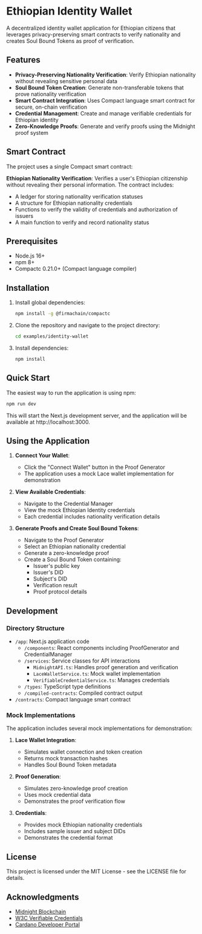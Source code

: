 # Ethiopian Identity Wallet

A decentralized identity wallet application for Ethiopian citizens that leverages privacy-preserving smart contracts to verify nationality and creates Soul Bound Tokens as proof of verification.

## Features

- **Privacy-Preserving Nationality Verification**: Verify Ethiopian nationality without revealing sensitive personal data
- **Soul Bound Token Creation**: Generate non-transferable tokens that prove nationality verification
- **Smart Contract Integration**: Uses Compact language smart contract for secure, on-chain verification
- **Credential Management**: Create and manage verifiable credentials for Ethiopian identity
- **Zero-Knowledge Proofs**: Generate and verify proofs using the Midnight proof system

## Smart Contract

The project uses a single Compact smart contract:

**Ethiopian Nationality Verification**: Verifies a user's Ethiopian citizenship without revealing their personal information. The contract includes:
- A ledger for storing nationality verification statuses
- A structure for Ethiopian nationality credentials
- Functions to verify the validity of credentials and authorization of issuers
- A main function to verify and record nationality status

## Prerequisites

- Node.js 16+
- npm 8+
- Compactc 0.21.0+ (Compact language compiler)

## Installation

1. Install global dependencies:
   ```bash
   npm install -g @firmachain/compactc
   ```

2. Clone the repository and navigate to the project directory:
   ```bash
   cd examples/identity-wallet
   ```

3. Install dependencies:
   ```bash
   npm install
   ```

## Quick Start

The easiest way to run the application is using npm:

```bash
npm run dev
```

This will start the Next.js development server, and the application will be available at http://localhost:3000.

## Using the Application

1. **Connect Your Wallet**:
   - Click the "Connect Wallet" button in the Proof Generator
   - The application uses a mock Lace wallet implementation for demonstration

2. **View Available Credentials**:
   - Navigate to the Credential Manager
   - View the mock Ethiopian Identity credentials
   - Each credential includes nationality verification details

3. **Generate Proofs and Create Soul Bound Tokens**:
   - Navigate to the Proof Generator
   - Select an Ethiopian nationality credential
   - Generate a zero-knowledge proof
   - Create a Soul Bound Token containing:
     - Issuer's public key
     - Issuer's DID
     - Subject's DID
     - Verification result
     - Proof protocol details

## Development

### Directory Structure

- `/app`: Next.js application code
  - `/components`: React components including ProofGenerator and CredentialManager
  - `/services`: Service classes for API interactions
    - `MidnightAPI.ts`: Handles proof generation and verification
    - `LaceWalletService.ts`: Mock wallet implementation
    - `VerifiableCredentialService.ts`: Manages credentials
  - `/types`: TypeScript type definitions
  - `/compiled-contracts`: Compiled contract output
- `/contracts`: Compact language smart contract

### Mock Implementations

The application includes several mock implementations for demonstration:

1. **Lace Wallet Integration**: 
   - Simulates wallet connection and token creation
   - Returns mock transaction hashes
   - Handles Soul Bound Token metadata

2. **Proof Generation**:
   - Simulates zero-knowledge proof creation
   - Uses mock credential data
   - Demonstrates the proof verification flow

3. **Credentials**:
   - Provides mock Ethiopian nationality credentials
   - Includes sample issuer and subject DIDs
   - Demonstrates the credential format

## License

This project is licensed under the MIT License - see the LICENSE file for details.

## Acknowledgments

- [Midnight Blockchain](https://input-output-hk.github.io/midnight/)
- [W3C Verifiable Credentials](https://www.w3.org/TR/vc-data-model/)
- [Cardano Developer Portal](https://developers.cardano.org/)
